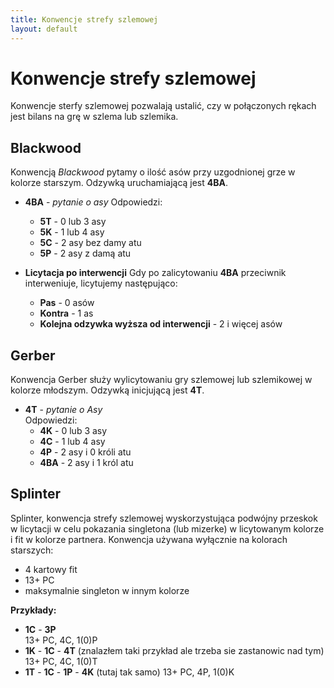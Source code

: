 ```yaml
---
title: Konwencje strefy szlemowej
layout: default
---
```


# Konwencje strefy szlemowej

Konwencje sterfy szlemowej pozwalają ustalić, czy w połączonych rękach jest bilans na grę w szlema lub szlemika.


## Blackwood

Konwencją *Blackwood* pytamy o ilość asów przy uzgodnionej grze w kolorze starszym. Odzywką uruchamiającą jest **4BA**.

*	**4BA** - *pytanie o asy*
	Odpowiedzi:

	*	**5T** - 0 lub 3 asy
	*	**5K** - 1 lub 4 asy
	*	**5C** - 2 asy bez damy atu
	*	**5P** - 2 asy z damą atu
 
*	**Licytacja po interwencji**
	Gdy po zalicytowaniu **4BA** przeciwnik interweniuje, licytujemy następująco:

	*	**Pas** - 0 asów
	*	**Kontra** - 1 as
	*   **Kolejna odzywka wyższa od interwencji** - 2 i więcej asów


## Gerber

Konwencja Gerber służy wylicytowaniu gry szlemowej lub szlemikowej w kolorze młodszym. Odzywką inicjującą jest **4T**.

*	**4T** -  *pytanie o Asy*  
	Odpowiedzi:
	*	**4K** - 0 lub 3 asy
	*	**4C** - 1 lub 4 asy
	*	**4P** - 2 asy i 0 króli atu
	*	**4BA** - 2 asy i 1 król atu

## Splinter

Splinter, konwencja strefy szlemowej wyskorzystująca podwójny przeskok w licytacji w celu pokazania singletona (lub mizerke) w licytowanym kolorze i fit w kolorze partnera. Konwencja używana wyłącznie na kolorach starszych:
*	4 kartowy fit
*	13+ PC
*	maksymalnie singleton w innym kolorze

**Przykłady:**

*	**1C** -  **3P**  
	13+ PC, 4C, 1(0)P
*	**1K** - **1C** - **4T** (znalazłem taki przykład ale trzeba sie zastanowic nad tym)
	13+ PC, 4C, 1(0)T
* **1T** - **1C** - **1P** - **4K** (tutaj tak samo)
	13+ PC, 4P, 1(0)K
